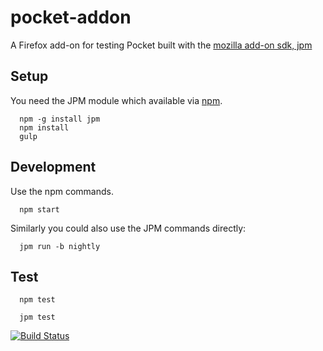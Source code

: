 # pocket-addon
A Firefox add-on for testing Pocket built with the [mozilla add-on sdk, jpm](https://github.com/mozilla/jpm/)

## Setup

You need the JPM module which available via [npm](http://npmjs.com/).

```
  npm -g install jpm
  npm install
  gulp
```

## Development

Use the npm commands.

```
  npm start
```

Similarly you could also use the JPM commands directly:

```
  jpm run -b nightly
```

## Test

```
  npm test
```

```
  jpm test
```

[![Build Status](https://travis-ci.org/clarkbw/pocket-addon.svg)](https://travis-ci.org/clarkbw/pocket-addon)
